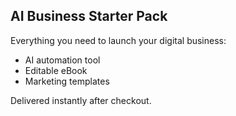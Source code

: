 ## AI Business Starter Pack

Everything you need to launch your digital business:
- AI automation tool
- Editable eBook
- Marketing templates

Delivered instantly after checkout.